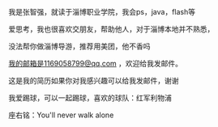 我是张智强，就读于淄博职业学院，我会ps，java，flash等

爱思考，我也很喜欢交朋友，帮助他人，对于淄博本地并不熟悉，

没法帮你做淄博导游，推荐用美团，他不香吗

我的邮箱是1169058799@qq.com ，欢迎给我发邮件。

这是我的简历如果你对我感兴趣可以给我发邮件，谢谢

我爱踢球，可以一起踢球，喜欢的球队：红军利物浦

座右铭：You'll never walk alone

